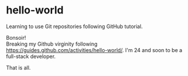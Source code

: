 # hello-world
Learning to use Git repositories following GitHub tutorial.

Bonsoir!<br>
Breaking my Github virginity following https://guides.github.com/activities/hello-world/.
I'm 24 and soon to be a full-stack developer.

That is all.
